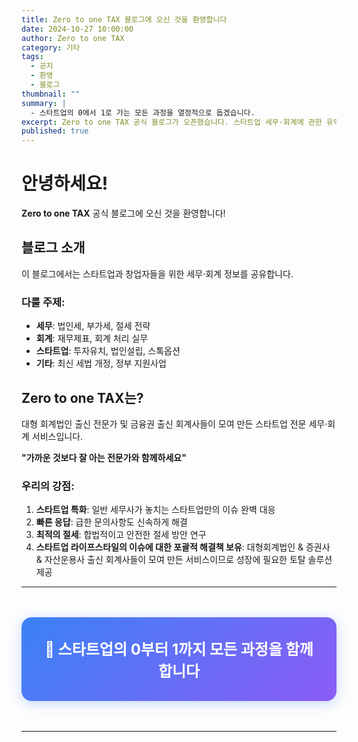 ```yaml
---
title: Zero to one TAX 블로그에 오신 것을 환영합니다
date: 2024-10-27 10:00:00
author: Zero to one TAX
category: 기타
tags:
  - 공지
  - 환영
  - 블로그
thumbnail: ""
summary: |
  - 스타트업의 0에서 1로 가는 모든 과정을 열정적으로 돕겠습니다.
excerpt: Zero to one TAX 공식 블로그가 오픈했습니다. 스타트업 세무·회계에 관한 유익한 정보를 공유하겠습니다.
published: true
---
```


# 안녕하세요!

**Zero to one TAX** 공식 블로그에 오신 것을 환영합니다!

## 블로그 소개

이 블로그에서는 스타트업과 창업자들을 위한 세무·회계 정보를 공유합니다.

### 다룰 주제:

- **세무**: 법인세, 부가세, 절세 전략
- **회계**: 재무제표, 회계 처리 실무
- **스타트업**: 투자유치, 법인설립, 스톡옵션
- **기타**: 최신 세법 개정, 정부 지원사업

## Zero to one TAX는?

대형 회계법인 출신 전문가 및 금융권 출신 회계사들이 모여 만든 스타트업 전문 세무·회계 서비스입니다.

**"가까운 것보다 잘 아는 전문가와 함께하세요"**

### 우리의 강점:

1. **스타트업 특화**: 일반 세무사가 놓치는 스타트업만의 이슈 완벽 대응
2. **빠른 응답**: 급한 문의사항도 신속하게 해결
3. **최적의 절세**: 합법적이고 안전한 절세 방안 연구
4. **스타트업 라이프스타일의 이슈에 대한 포괄적 해결책 보유**: 대형회계법인 & 증권사 & 자산운용사 출신 회계사들이 모여 만든 서비스이므로 성장에 필요한 토탈 솔루션 제공


---

<div style="background: linear-gradient(135deg, #3B82F6, #8B5CF6); color: white; padding: 2rem; border-radius: 1rem; text-align: center; margin: 3rem 0; box-shadow: 0 4px 20px rgba(59, 130, 246, 0.3);">
  <h3 style="margin: 0; font-size: 1.5rem; font-weight: 700;">🚀 스타트업의 0부터 1까지 모든 과정을 함께합니다</h3>
</div>

---
